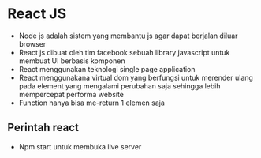 # React JS
- Node js adalah sistem yang membantu js agar dapat berjalan diluar browser
- React js dibuat oleh tim facebook sebuah library javascript untuk membuat UI berbasis komponen
- React menggunakan teknologi single page application 
- React menggunakana virtual dom yang berfungsi untuk merender ulang pada element yang mengalami perubahan saja sehingga lebih mempercepat performa website
- Function hanya bisa me-return 1 elemen saja
## Perintah react
- Npm start untuk membuka live server
